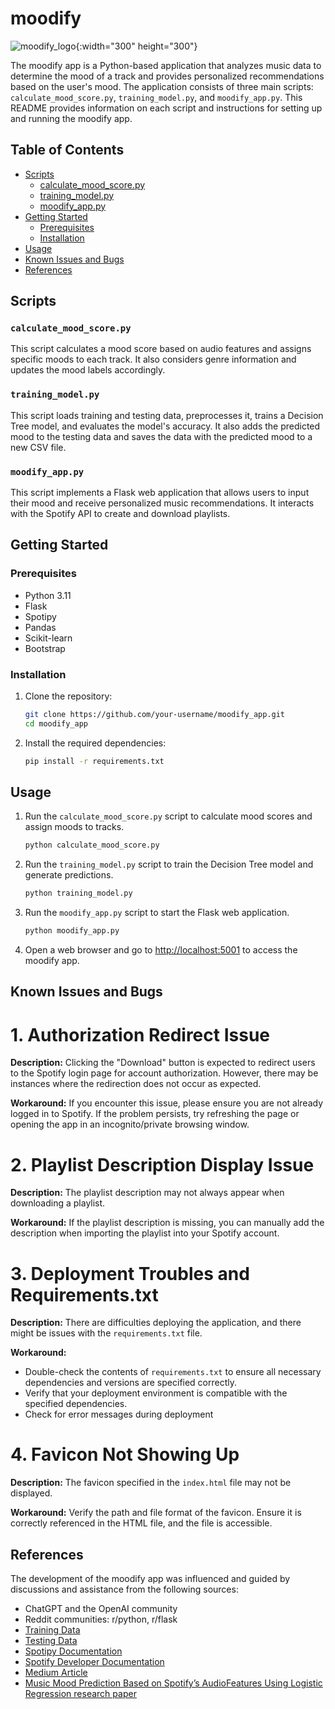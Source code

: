 # moodify

![moodify_logo](https://github.com/hemmanuel5/moodify_app/assets/126534510/d684273e-1941-48ef-bcfe-9dbd396defe4 "Moodify Logo"){:width="300" height="300"}

The moodify app is a Python-based application that analyzes music data to determine the mood of a track and provides personalized recommendations based on the user's mood. The application consists of three main scripts: `calculate_mood_score.py`, `training_model.py`, and `moodify_app.py`. This README provides information on each script and instructions for setting up and running the moodify app.

## Table of Contents
- [Scripts](#scripts)
  - [calculate_mood_score.py](#calculate_mood_scorepy)
  - [training_model.py](#training_modelpy)
  - [moodify_app.py](#moodify_apppy)
- [Getting Started](#getting-started)
  - [Prerequisites](#prerequisites)
  - [Installation](#installation)
- [Usage](#usage)
- [Known Issues and Bugs](#known-issues-and-bugs)
- [References](#references)

## Scripts

### `calculate_mood_score.py`

This script calculates a mood score based on audio features and assigns specific moods to each track. It also considers genre information and updates the mood labels accordingly.

### `training_model.py`

This script loads training and testing data, preprocesses it, trains a Decision Tree model, and evaluates the model's accuracy. It also adds the predicted mood to the testing data and saves the data with the predicted mood to a new CSV file.

### `moodify_app.py`

This script implements a Flask web application that allows users to input their mood and receive personalized music recommendations. It interacts with the Spotify API to create and download playlists.


## Getting Started

### Prerequisites

- Python 3.11
- Flask
- Spotipy
- Pandas
- Scikit-learn
- Bootstrap

### Installation

1. Clone the repository:

   ```bash
   git clone https://github.com/your-username/moodify_app.git
   cd moodify_app
   ```

2. Install the required dependencies:

   ```bash
   pip install -r requirements.txt
   ```

## Usage

1. Run the `calculate_mood_score.py` script to calculate mood scores and assign moods to tracks.

   ```bash
   python calculate_mood_score.py
   ```

2. Run the `training_model.py` script to train the Decision Tree model and generate predictions.

   ```bash
   python training_model.py
   ```

3. Run the `moodify_app.py` script to start the Flask web application.

   ```bash
   python moodify_app.py
   ```

4. Open a web browser and go to [http://localhost:5001](http://localhost:5001) to access the moodify app.


## Known Issues and Bugs

# 1. Authorization Redirect Issue

**Description:**
Clicking the "Download" button is expected to redirect users to the Spotify login page for account authorization. However, there may be instances where the redirection does not occur as expected.

**Workaround:**
If you encounter this issue, please ensure you are not already logged in to Spotify. If the problem persists, try refreshing the page or opening the app in an incognito/private browsing window.

# 2. Playlist Description Display Issue

**Description:**
The playlist description may not always appear when downloading a playlist.

**Workaround:**
If the playlist description is missing, you can manually add the description when importing the playlist into your Spotify account.

# 3. Deployment Troubles and Requirements.txt

**Description:** 
There are difficulties deploying the application, and there might be issues with the `requirements.txt` file.

**Workaround:**
  - Double-check the contents of `requirements.txt` to ensure all necessary dependencies and versions are specified correctly.
  - Verify that your deployment environment is compatible with the specified dependencies.
  - Check for error messages during deployment

# 4. Favicon Not Showing Up

**Description:** The favicon specified in the `index.html` file may not be displayed.

**Workaround:** Verify the path and file format of the favicon. Ensure it is correctly referenced in the HTML file, and the file is accessible.


## References

The development of the moodify app was influenced and guided by discussions and assistance from the following sources:

- ChatGPT and the OpenAI community
- Reddit communities: r/python, r/flask
- [Training Data](https://huggingface.co/datasets/maharshipandya/spotify-tracks-dataset)
- [Testing Data](https://www.kaggle.com/code/vatsalmavani/music-recommendation-system-using-spotify-dataset/input)
- [Spotipy Documentation](https://spotipy.readthedocs.io/en/2.22.1/#api-reference)
- [Spotify Developer Documentation](https://developer.spotify.com/documentation/web-api)
- [Medium Article](https://towardsdatascience.com/build-your-first-mood-based-music-recommendation-system-in-python-26a427308d96)
- [Music Mood Prediction Based on Spotify’s AudioFeatures Using Logistic Regression research paper](https://www.researchgate.net/publication/370450676_Music_Mood_Prediction_Based_on_Spotify's_Audio_Features_Using_Logistic_Regression)
  

